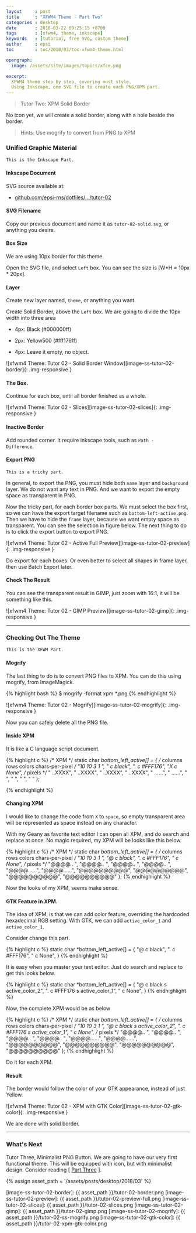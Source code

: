 ```yaml
---
layout     : post
title      : "XFWM4 Theme - Part Two"
categories : desktop
date       : 2018-03-22 09:25:15 +0700
tags       : [xfwm4, theme, inkscape]
keywords   : [tutorial, free SVG, custom theme]
author     : epsi
toc        : toc/2018/03/toc-xfwm4-theme.html

opengraph:
  image: /assets/site/images/topics/xfce.png

excerpt:
  XFWM4 theme step by step, covering most style.
  Using Inkscape, one SVG file to create each PNG/XPM part.
---
```


> Tutor Two: XPM Solid Border

No icon yet, we will create a solid border, along with a hole beside the border.

> Hints: Use mogrify to convert from PNG to XPM

### Unified Graphic Material

	This is the Inkscape Part.

#### Inkscape Document

SVG source available at:

* [github.com/epsi-rns/dotfiles/.../tutor-02][dotfiles-tutor-02]

#### SVG Filename

Copy our previous document and name it as <code>tutor-02-solid.svg</code>, or anything you desire.

#### Box Size

We are using 10px border for this theme.

Open the SVG file, and select <code>Left</code> box.
You can see the size is [W*H = 10px * 20px].

#### Layer

Create new layer named, <code>theme</code>, or anything you want.

Create Solid Border, above the <code>Left</code> box.
We are going to divide the 10px width into three area

*	4px: Black (#000000ff)

*	2px: Yellow500 (#fff176ff)

*	4px: Leave it empty, no object.

![xfwm4 Theme: Tutor 02 - Solid Border Window][image-ss-tutor-02-border]{: .img-responsive }

#### The Box.

Continue for each box, until all border finished as a whole.

![xfwm4 Theme: Tutor 02 - Slices][image-ss-tutor-02-slices]{: .img-responsive }

#### Inactive Border

Add rounded corner. It require inkscape tools, such as <code>Path - Difference</code>.

#### Export PNG

	This is a tricky part.

In general, to export the PNG, you must hide both <code>name</code> layer and <code>background</code> layer.
We do not want any text in PNG. And we want to export the empty space as transparent in PNG.

Now the tricky part, for each border box parts.
We must select the box first,
so we can have the export target filename such as <code>bottom-left-active.png</code>.
Then we have to hide the <code>frame</code> layer, because we want empty space as transparent.
You can see the selection in figure below.
The next thing to do is to click the export button to export PNG.

![xfwm4 Theme: Tutor 02 - Active Full Preview][image-ss-tutor-02-preview]{: .img-responsive }

Do export for each boxes. Or even better to select all shapes in frame layer, then use Batch Export later.

#### Check The Result

You can see the transparent result in GIMP, just zoom with 16:1, it will be something like this.

![xfwm4 Theme: Tutor 02 - GIMP Preview][image-ss-tutor-02-gimp]{: .img-responsive }

-- -- --

### Checking Out The Theme

	This is the XFWM Part.

#### Mogrify

The last thing to do is to convert PNG files to XPM.
You can do this using mogrify, from ImageMagick.

{% highlight bash %}
$ mogrify -format xpm *.png
{% endhighlight %}

![xfwm4 Theme: Tutor 02 - Mogrify][image-ss-tutor-02-mogrify]{: .img-responsive }

Now you can safely delete all the PNG file.

#### Inside XPM

It is like a C language script document.

{% highlight c %}
/* XPM */
static char *bottom_left_active[] = {
/* columns rows colors chars-per-pixel */
"10 10 3 1 ",
"  c black",
". c #FFF176",
"X c None",
/* pixels */
"    ..XXXX",
"    ..XXXX",
"    ..XXXX",
"    ..XXXX",
"    ......",
"    ......",
"          ",
"          ",
"          ",
"          "
};

{% endhighlight %}

#### Changing XPM

I would like to change the code from <code>X</code> to <code>space</code>,
so empty transparent area will be represented as space instead on any character.

With my Geany as favorite text editor I can open all XPM,
and do search and replace at once.
No magic required, my XPM will be looks like this below.


{% highlight c %}
/* XPM */
static char *bottom_left_active[] = {
/* columns rows colors chars-per-pixel */
"10 10 3 1 ",
"@ c black",
". c #FFF176", 
"  c None",
/* pixels */
"@@@@..    ",
"@@@@..    ",
"@@@@..    ",
"@@@@..    ",
"@@@@......",
"@@@@......",
"@@@@@@@@@@",
"@@@@@@@@@@",
"@@@@@@@@@@",
"@@@@@@@@@@"
};
{% endhighlight %}

Now the looks of my XPM, seems make sense.

#### GTK Feature in XPM.

The idea of XPM, is that we can add color feature,
overriding the hardcoded hexadecimal RGB setting.
With GTK, we can add <code>active_color_1</code> and <code>active_color_1</code>.

Consider change this part.

{% highlight c %}
static char *bottom_left_active[] = {
"@ c black",
". c #FFF176", 
"  c None",
}
{% endhighlight %}

It is easy when you master your text editor.
Just do search and replace to get this looks below.

{% highlight c %}
static char *bottom_left_active[] = {
"@ c black s active_color_2",
". c #FFF176 s active_color_1", 
"  c None",
}
{% endhighlight %}

Now, the complete XPM would be as below

{% highlight c %}
/* XPM */
static char *bottom_left_active[] = {
/* columns rows colors chars-per-pixel */
"10 10 3 1 ",
"@ c black s active_color_2",
". c #FFF176 s active_color_1", 
"  c None",
/* pixels */
"@@@@..    ",
"@@@@..    ",
"@@@@..    ",
"@@@@..    ",
"@@@@......",
"@@@@......",
"@@@@@@@@@@",
"@@@@@@@@@@",
"@@@@@@@@@@",
"@@@@@@@@@@"
};
{% endhighlight %}

Do it for each XPM.

#### Result

The border would follow the color of your GTK appearance, instead of just Yellow.

![xfwm4 Theme: Tutor 02 - XPM with GTK Color][image-ss-tutor-02-gtk-color]{: .img-responsive }

We are done with solid border.

-- -- --

### What's Next

Tutor Three, Minimalist PNG Button.
We are going to have our very first functional theme.
This will be equipped with icon, but with minimalist design.
Consider reading [ [Part Three][local-part-three] ].

[//]: <> ( -- -- -- links below -- -- -- )
{% assign asset_path = '/assets/posts/desktop/2018/03' %}

[dotfiles-tutor-02]:  https://gitlab.com/epsi-rns/dotfiles/tree/master/xfce4/themes/tutor-02

[local-part-three]:	/desktop/2018/03/23/xfwm4-theme.html

[image-ss-tutor-02-border]:    {{ asset_path }}/tutor-02-border.png
[image-ss-tutor-02-preview]:   {{ asset_path }}/tutor-02-preview-full.png
[image-ss-tutor-02-slices]:    {{ asset_path }}/tutor-02-slices.png
[image-ss-tutor-02-gimp]:      {{ asset_path }}/tutor-02-gimp.png
[image-ss-tutor-02-mogrify]:   {{ asset_path }}/tutor-02-ss-mogrify.png
[image-ss-tutor-02-gtk-color]: {{ asset_path }}/tutor-02-xpm-gtk-color.png
